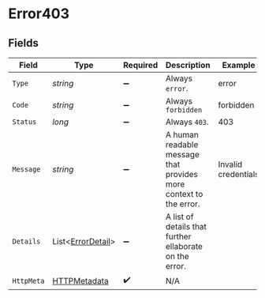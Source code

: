 # Error403


## Fields

| Field                                                             | Type                                                              | Required                                                          | Description                                                       | Example                                                           |
| ----------------------------------------------------------------- | ----------------------------------------------------------------- | ----------------------------------------------------------------- | ----------------------------------------------------------------- | ----------------------------------------------------------------- |
| `Type`                                                            | *string*                                                          | :heavy_minus_sign:                                                | Always `error`.                                                   | error                                                             |
| `Code`                                                            | *string*                                                          | :heavy_minus_sign:                                                | Always `forbidden`                                                | forbidden                                                         |
| `Status`                                                          | *long*                                                            | :heavy_minus_sign:                                                | Always `403`.                                                     | 403                                                               |
| `Message`                                                         | *string*                                                          | :heavy_minus_sign:                                                | A human readable message that provides more context to the error. | Invalid credentials                                               |
| `Details`                                                         | List<[ErrorDetail](../../Models/Components/ErrorDetail.md)>       | :heavy_minus_sign:                                                | A list of details that further ellaborate on the error.           |                                                                   |
| `HttpMeta`                                                        | [HTTPMetadata](../../Models/Components/HTTPMetadata.md)           | :heavy_check_mark:                                                | N/A                                                               |                                                                   |